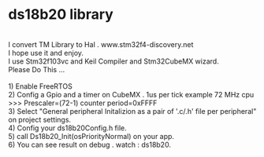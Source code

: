 # ds18b20 library
<br />
I convert TM Library to Hal . www.stm32f4-discovery.net
<br />
I hope use it and enjoy.
<br />
I use Stm32f103vc and Keil Compiler and Stm32CubeMX wizard.
 <br />
Please Do This ...
<br />
<br />
1) Enable FreeRTOS  
<br />
2) Config a Gpio and a timer on CubeMX . 1us per tick				example 72 MHz cpu >>> Prescaler=(72-1)      counter period=0xFFFF  
<br />
3) Select "General peripheral Initalizion as a pair of '.c/.h' file per peripheral" on project settings.
<br />
4) Config your ds18b20Config.h file.
<br />
5) call  Ds18b20_Init(osPriorityNormal) on your app.
<br />
6) You can see result on debug . watch : ds18b20.

